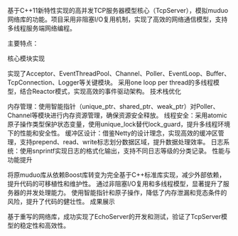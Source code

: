 基于C++11新特性实现的高并发TCP服务器模型核心（TcpServer），模拟muduo网络库的功能。项目采用非阻塞I/O复用机制，实现了高效的网络通信模型，支持多线程服务端网络编程。

主要特点：

核心模块实现

实现了Acceptor、EventThreadPool、Channel、Poller、EventLoop、Buffer、TcpConnection、Logger等关键模块。
采用one loop per thread的多线程模型，结合Reactor模式，实现高效的事件驱动架构。
技术栈优化

内存管理：使用智能指针（unique_ptr、shared_ptr、weak_ptr）对Poller、Channel等模块进行内存资源管理，确保资源安全释放。
线程安全：采用atomic原子操作类型保护状态变量，使用unique_lock替代lock_guard，提升多线程环境下的性能和安全性。
缓冲区设计：借鉴Netty的设计理念，实现高效的缓冲区管理，支持prepend、read、write标志划分数据区域，提升数据处理效率。
日志系统：使用snprintf实现日志的格式化输出，支持不同日志等级的分类记录。
性能与功能提升

将原muduo库从依赖Boost库转变为完全基于C++标准库实现，减少外部依赖，提升代码的可移植性和维护性。
通过非阻塞I/O复用和多线程模型，显著提升了服务器的并发处理能力。
使用智能指针和原子操作，降低了内存泄漏和竞态条件的风险，提升了代码的健壮性。
成果展示

基于重写的网络库，成功实现了EchoServer的开发和测试，验证了TcpServer模型的稳定性和高效性。
